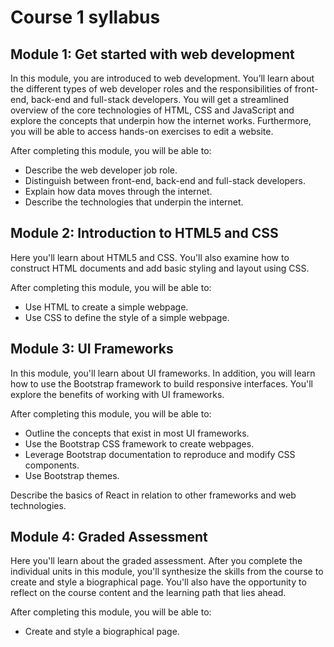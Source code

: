 # Course 1 syllabus

## Module 1: Get started with web development 
In this module, you are introduced to web development. You’ll learn about the different types of web developer roles and the responsibilities of front-end, back-end and full-stack developers. You will get a streamlined overview of the core technologies of HTML, CSS and JavaScript and explore the concepts that underpin how the internet works. Furthermore, you will be able to access hands-on exercises to edit a website. 

After completing this module, you will be able to: 
- Describe the web developer job role. 
- Distinguish between front-end, back-end and full-stack developers.
- Explain how data moves through the internet.
- Describe the technologies that underpin the internet.  

## Module 2: Introduction to HTML5 and CSS  

Here you'll learn about HTML5 and CSS. You'll also examine how to construct HTML documents and add basic styling and layout using CSS. 

After completing this module, you will be able to: 
- Use HTML to create a simple webpage.
- Use CSS to define the style of a simple webpage. 

## Module 3: UI Frameworks
In this module, you'll learn about UI frameworks. In addition, you will learn how to use the Bootstrap framework to build responsive interfaces. You'll explore the benefits of working with UI frameworks. 

After completing this module, you will be able to: 
- Outline the concepts that exist in most UI frameworks.
- Use the Bootstrap CSS framework to create webpages.
- Leverage Bootstrap documentation to reproduce and modify CSS components.
- Use Bootstrap themes. 

Describe the basics of React in relation to other frameworks and web technologies.

## Module 4: Graded Assessment
Here you'll learn about the graded assessment. After you complete the individual units in this module, you'll synthesize the skills from the course to create and style a biographical page. You'll also have the opportunity to reflect on the course content and the learning path that lies ahead. 

After completing this module, you will be able to: 
- Create and style a biographical page.